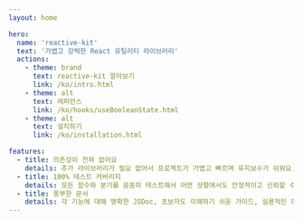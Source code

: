 ```yaml
---
layout: home

hero:
  name: 'reactive-kit'
  text: '가볍고 강력한 React 유틸리티 라이브러리'
  actions:
    - theme: brand
      text: reactive-kit 알아보기
      link: /ko/intro.html
    - theme: alt
      text: 레퍼런스
      link: /ko/hooks/useBooleanState.html
    - theme: alt
      text: 설치하기
      link: /ko/installation.html

features:
  - title: 의존성이 전혀 없어요
    details: 추가 라이브러리가 필요 없어서 프로젝트가 가볍고 빠르며 유지보수가 쉬워요. 번들 크기를 줄이고 성능을 손쉽게 개선할 수 있어요.
  - title: 100% 테스트 커버리지
    details: 모든 함수와 분기를 꼼꼼히 테스트해서 어떤 상황에서도 안정적이고 신뢰할 수 있는 코드를 보장해요.
  - title: 풍부한 문서
    details: 각 기능에 대해 명확한 JSDoc, 초보자도 이해하기 쉬운 가이드, 실용적인 예제가 포함되어 있어요. 자세하고 따라 하기 쉬운 설명으로 바로 시작할 수 있어요.
---
```

